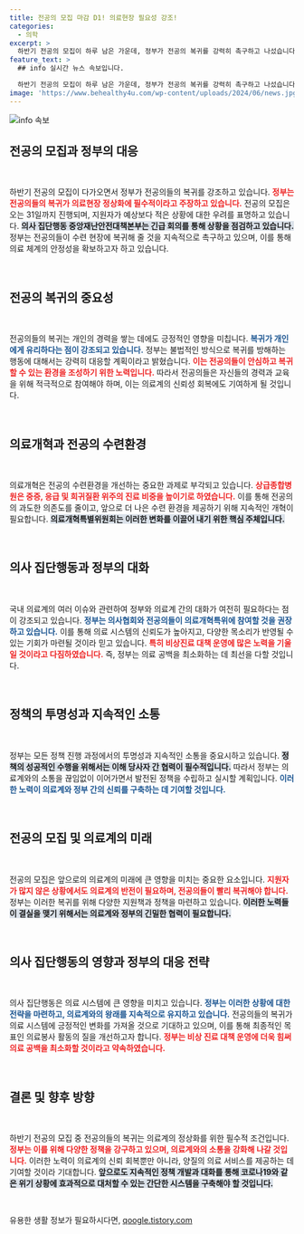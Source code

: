 ```yaml
---
title: 전공의 모집 마감 D1! 의료현장 필요성 강조!
categories:
  - 의학
excerpt: >
  하반기 전공의 모집이 하루 남은 가운데, 정부가 전공의 복귀를 강력히 촉구하고 나섰습니다. 의료현장 정상화를 위한 대책과 개혁이 논의되는 이 시점, 전공의들의 선택이 우리의 건강을 좌우할 수 있습니다!
feature_text: >
  ## info 실시간 뉴스 속보입니다.

  하반기 전공의 모집이 하루 남은 가운데, 정부가 전공의 복귀를 강력히 촉구하고 나섰습니다. 의료현장 정상화를 위한 대책과 개혁이 논의되는 이 시점, 전공의들의 선택이 우리의 건강을 좌우할 수 있습니다!
image: 'https://www.behealthy4u.com/wp-content/uploads/2024/06/news.jpg'
---
```


<p><img src="https://www.behealthy4u.com/wp-content/uploads/2024/06/news.jpg" alt="info 속보" /></p>

<h2 data-ke-size="size26">전공의 모집과 정부의 대응</h2>

<p data-ke-size="size16">&nbsp;</p>

<p>하반기 전공의 모집이 다가오면서 정부가 전공의들의 복귀를 강조하고 있습니다. <b><span style="color: #ee2323;">정부는 전공의들의 복귀가 의료현장 정상화에 필수적이라고 주장하고 있습니다.</span></b> 전공의 모집은 오는 31일까지 진행되며, 지원자가 예상보다 적은 상황에 대한 우려를 표명하고 있습니다. <b><span style="background-color: #21538527;">의사 집단행동 중앙재난안전대책본부는 긴급 회의를 통해 상황을 점검하고 있습니다.</span></b> 정부는 전공의들이 수련 현장에 복귀해 줄 것을 지속적으로 촉구하고 있으며, 이를 통해 의료 체계의 안정성을 확보하고자 하고 있습니다. </p>

<p data-ke-size="size16">&nbsp;</p>

<h2 data-ke-size="size26">전공의 복귀의 중요성</h2>

<p data-ke-size="size16">&nbsp;</p>

<p>전공의들의 복귀는 개인의 경력을 쌓는 데에도 긍정적인 영향을 미칩니다. <b><span style="color: #1a5490;">복귀가 개인에게 유리하다는 점이 강조되고 있습니다.</span></b> 정부는 불법적인 방식으로 복귀를 방해하는 행동에 대해서는 강력히 대응할 계획이라고 밝혔습니다. <b><span style="color: #ee2323;">이는 전공의들이 안심하고 복귀할 수 있는 환경을 조성하기 위한 노력입니다.</span></b> 따라서 전공의들은 자신들의 경력과 교육을 위해 적극적으로 참여해야 하며, 이는 의료계의 신뢰성 회복에도 기여하게 될 것입니다.</p>

<p data-ke-size="size16">&nbsp;</p>

<h2 data-ke-size="size26">의료개혁과 전공의 수련환경</h2>

<p data-ke-size="size16">&nbsp;</p>

<p>의료개혁은 전공의 수련환경을 개선하는 중요한 과제로 부각되고 있습니다. <b><span style="color: #ee2323;">상급종합병원은 중증, 응급 및 희귀질환 위주의 진료 비중을 높이기로 하였습니다.</span></b> 이를 통해 전공의의 과도한 의존도를 줄이고, 앞으로 더 나은 수련 환경을 제공하기 위해 지속적인 개혁이 필요합니다. <b><span style="background-color: #21538527;">의료개혁특별위원회는 이러한 변화를 이끌어 내기 위한 핵심 주체입니다.</span></b> </p>

<p data-ke-size="size16">&nbsp;</p>

<h2 data-ke-size="size26">의사 집단행동과 정부의 대화</h2>

<p data-ke-size="size16">&nbsp;</p>

<p>국내 의료계의 여러 이슈와 관련하여 정부와 의료계 간의 대화가 여전히 필요하다는 점이 강조되고 있습니다. <b><span style="color: #1a5490;">정부는 의사협회와 전공의들이 의료개혁특위에 참여할 것을 권장하고 있습니다.</span></b> 이를 통해 의료 시스템의 신뢰도가 높아지고, 다양한 목소리가 반영될 수 있는 기회가 마련될 것이라 믿고 있습니다. <b><span style="color: #ee2323;">특히 비상진료 대책 운영에 많은 노력을 기울일 것이라고 다짐하였습니다.</span></b> 즉, 정부는 의료 공백을 최소화하는 데 최선을 다할 것입니다.</p>

<p data-ke-size="size16">&nbsp;</p>

<h2 data-ke-size="size26">정책의 투명성과 지속적인 소통</h2>

<p data-ke-size="size16">&nbsp;</p>

<p>정부는 모든 정책 진행 과정에서의 투명성과 지속적인 소통을 중요시하고 있습니다. <b><span style="background-color: #21538527;">정책의 성공적인 수행을 위해서는 이해 당사자 간 협력이 필수적입니다.</span></b> 따라서 정부는 의료계와의 소통을 끊임없이 이어가면서 발전된 정책을 수립하고 실시할 계획입니다. <b><span style="color: #1a5490;">이러한 노력이 의료계와 정부 간의 신뢰를 구축하는 데 기여할 것입니다.</span></b></p>

<p data-ke-size="size16">&nbsp;</p>

<h2 data-ke-size="size26">전공의 모집 및 의료계의 미래</h2>

<p data-ke-size="size16">&nbsp;</p>

<p>전공의 모집은 앞으로의 의료계의 미래에 큰 영향을 미치는 중요한 요소입니다. <b><span style="color: #ee2323;">지원자가 많지 않은 상황에서도 의료계의 반전이 필요하며, 전공의들이 빨리 복귀해야 합니다.</span></b> 정부는 이러한 복귀를 위해 다양한 지원책과 정책을 마련하고 있습니다. <b><span style="background-color: #21538527;">이러한 노력들이 결실을 맺기 위해서는 의료계와 정부의 긴밀한 협력이 필요합니다.</span></b></p>

<p data-ke-size="size16">&nbsp;</p>

<h2 data-ke-size="size26">의사 집단행동의 영향과 정부의 대응 전략</h2>

<p data-ke-size="size16">&nbsp;</p>

<p>의사 집단행동은 의료 시스템에 큰 영향을 미치고 있습니다. <b><span style="color: #1a5490;">정부는 이러한 상황에 대한 전략을 마련하고, 의료계와의 왕래를 지속적으로 유지하고 있습니다.</span></b> 전공의들의 복귀가 의료 시스템에 긍정적인 변화를 가져올 것으로 기대하고 있으며, 이를 통해 최종적인 목표인 의료봉사 활동의 질을 개선하고자 합니다. <b><span style="color: #ee2323;">정부는 비상 진료 대책 운영에 더욱 힘써 의료 공백을 최소화할 것이라고 약속하였습니다.</span></b></p>

<p data-ke-size="size16">&nbsp;</p>

<h2 data-ke-size="size26">결론 및 향후 방향</h2>

<p data-ke-size="size16">&nbsp;</p>

<p>하반기 전공의 모집 중 전공의들의 복귀는 의료계의 정상화를 위한 필수적 조건입니다. <b><span style="color: #ee2323;">정부는 이를 위해 다양한 정책을 강구하고 있으며, 의료계와의 소통을 강화해 나갈 것입니다.</span></b> 이러한 노력이 의료계의 신뢰 회복뿐만 아니라, 양질의 의료 서비스를 제공하는 데 기여할 것이라 기대합니다. <b><span style="background-color: #21538527;">앞으로도 지속적인 정책 개발과 대화를 통해 코로나19와 같은 위기 상황에 효과적으로 대처할 수 있는 간단한 시스템을 구축해야 할 것입니다.</span></b> </p>

<p data-ke-size="size16">&nbsp;</p>
유용한 생활 정보가 필요하시다면, <a href="https://qoogle.tistory.com" rel="dofollow">qoogle.tistory.com</a>


